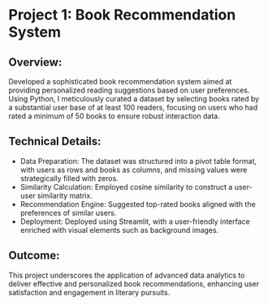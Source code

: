 # Project 1: Book Recommendation System
## Overview:
Developed a sophisticated book recommendation system aimed at providing personalized reading suggestions based on user preferences. Using Python, I meticulously curated a dataset by selecting books rated by a substantial user base of at least 100 readers, focusing on users who had rated a minimum of 50 books to ensure robust interaction data.

## Technical Details:

- Data Preparation: The dataset was structured into a pivot table format, with users as rows and books as columns, and missing values were strategically filled with zeros.
- Similarity Calculation: Employed cosine similarity to construct a user-user similarity matrix.
- Recommendation Engine: Suggested top-rated books aligned with the preferences of similar users.
- Deployment: Deployed using Streamlit, with a user-friendly interface enriched with visual elements such as background images.
## Outcome:
This project underscores the application of advanced data analytics to deliver effective and personalized book recommendations, enhancing user satisfaction and engagement in literary pursuits.
